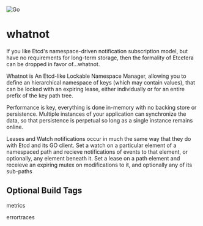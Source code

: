 ![Go](https://github.com/databeast/whatnot/workflows/Go/badge.svg)

# whatnot

If you like Etcd's namespace-driven notification subscription model, but have no requirements for long-term storage, then the formality of Etcetera can be dropped in favor of...whatnot.

Whatnot is An Etcd-like Lockable Namespace Manager, allowing you to define an hierarchical namespace of keys (which may contain values), that can be locked with an expiring lease, either individually or for an entire prefix of the key path tree. 

Performance is key, everything is done in-memory with no backing store or persistence. Multiple instances of your application can synchronize the data, so that persistence is perpetual so long as a single instance
remains online.

Leases and Watch notifications occur in much the same way that they do with Etcd and its GO client. Set a watch on a particular element of a namespaced path and recieve notifications of events to that element, or optionally, any element beneath it. Set a lease on a path element and receieve an expiring mutex on modifications to it, and optionally any of its sub-paths

## Optional Build Tags

metrics

errortraces

